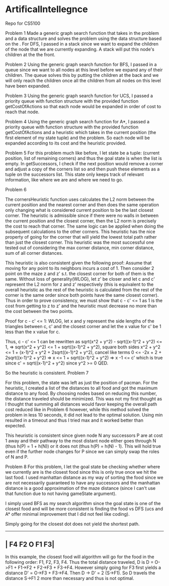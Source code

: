# ArtificalIntellegnce
Repo for CS5100

Problem 1
Made a generic graph search function that takes in the problem and a data
structure and solves the problem using the data structure based on the . 
For DFS, I passed in a stack since we want to expand the children of the
node that we are currently expanding. A stack will put this node's 
children at the the front.

Problem 2
Using the generic graph search function for BFS, I passed in a queue since
we want to all nodes at this level before we expand any of their children.
The queue solves this by putting the children at the back and we will only
reach the children once all the children from all nodes on this level have
been expanded.

Problem 3
Using the generic graph search function for UCS, I passed a priority queue
with function structure with the provided function getCostOfActions so 
that each node would be expanded in order of cost to reach that node.

Problem 4
Using the generic graph search function for A*, I passed a priority queue
with function structure with the provided function getCostOfActions and 
a heuristic which takes in the current position (the first element of my
state tuple) and the problem. So each node will be expanded according to 
its cost and the heuristic provided.

Problem 5
For this problem much like before, I let state be a tuple: 
(current position, list of remaining corners) and thus the goal state is
when the list is empty. In getSuccessors, I check if the next position 
would remove a corner and adjust a copy of the corners list so and then 
push these elements as a tuple on the successors list. This state only
keeps track of relevant information, like where we are and where we need
to go.

Problem 6

The cornersHeuristic function uses calculates the L2 norm between the 
current position and the nearest corner and then does the same operation
only changing what is considered current position to be the last closest
corner. The heuristic is admissible since if there were no walls in 
between the current position and the closest corner, then the L2 norm is
precisely the cost to reach that corner. The same logic can be applied 
when doing the subsequent calculations to the other corners. This 
heuristic has the nice property of going for the corner that will yield
the lowest total path rather than just the closest corner. This 
heuristic was the most successful one tested out of considering the max
corner distance, min corner distance, sum of all corner distances.

This heuristic is also consistent given the following proof:
Assume that moving for any point to its neighbors incurs a cost of 1.
Then consider 2 point on the maze z and z' s.t. the closest corner for 
both of them is the same. Without loss of generality(WLOG), let z' be closer 
and let c and c' represent the L2 norm for z and z' respectively (this is
equivalent to the overall heuristic as the rest of the heuristic is 
calculated from the rest of the corner is the same order since both points
have the same closest corner). Thus in order to prove consistency, we
must show that c - c' <= 1 as 1 is the cost from getting to z to z' and 
the heuristic must decrease no more than the cost between the two points.

Proof for c - c' <= 1:
WLOG, let x and y represent the side lengths of the triangles between c, c'
and the closest corner and let the x value for c' be 1 less than the x 
value for c. 

Thus, c - c' <= 1 can be rewritten as 
sqrt(x^2 + y^2) - sqrt((x-1)^2 + y^2) <= 1,  =>
sqrt(x^2 + y^2) <= 1 + sqrt((x-1)^2 + y^2), square both sides 
x^2 + y^2 <= 1 + (x-1)^2 + y^2 + 2sqrt((x-1)^2 + y^2), cancel like terms
0 <= -2x + 2 + 2sqrt((x-1)^2 + y^2) =>
x <= 1 + sqrt((x-1)^2 + y^2) =>
x -1 <= c' which is true since c' = sqrt((x-1)^2 + y^2) since y^2 >= 0 QED.

So the heuristic is consistent.
Problem 7

For this problem, the state was left as just the position of pacman. For
the heuristic, I created a list of the distances to all food and got the
maximum distance to any food. By choosing nodes based on reducing this 
number, the distance traveled should be minimized. This was not my first thought
as I thought that summing all distances would favor keeping the overall
path cost reduced like in Problem 6 however, while this method solved the
problem in less 10 seconds, it did not lead to the optimal solution. Using
min resulted in a timeout and thus I tried max and it worked better than
expected.

This heuristic is consistent since given node N any successors P are at 
cost 1 away and their pathway to the most distant node either goes through N 
(thus h(P) = 1 + h(N)) or it does not (thus h(P) = h(N) - 1). This will
hold true even if the further node changes for P since we can simply swap
the roles of N and P.

Problem 8
For this problem, I let the goal state be checking whether where we
currently are is the closest food since this is only true once we hit
the last food. I used manhattan distance as my way of sorting the food
since we are not necessarily guaranteed to have any successors and the
manhattan distance is a good approximation of the maze distance (since
I can't use that function due to not having gameState argument).

I simply used BFS as my search algorithm since the goal state
is one of the closest food and will be more consistent is finding the food
vs DFS (ucs and A* offer minimal improvement that I did not feel like
coding). 

Simply going for the closest dot does not yield the shortest path.

____________________________________________________________________
| F4                                F2       O    F1              F3|
---------------------------------------------------------------------
In this example, the closest food will algorithm will go for the food in
the following order: F1, F2, F3, F4. Thus the total distance traveled, 
D is D = O->F1 + F1->F2 + F2->F3 + F3->F4. However simply going for F3 
first yields a distance D' = O->F3 + F3->F4. Then D -> D' = 2 (S->F1). 
So D travels the distance S->F1 2 more than necessary and thus is not 
optimal.